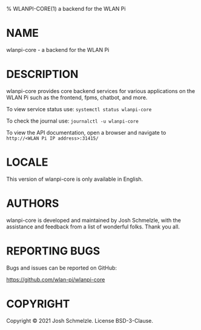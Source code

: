 % WLANPI-CORE(1) a backend for the WLAN Pi

# NAME

wlanpi-core - a backend for the WLAN Pi

# DESCRIPTION

wlanpi-core provides core backend services for various applications on the WLAN Pi such as the frontend, fpms, chatbot, and more.

To view service status use: `systemctl status wlanpi-core`

To check the journal use: `journalctl -u wlanpi-core`

To view the API documentation, open a browser and navigate to `http://<WLAN Pi IP address>:31415/`

# LOCALE

This version of wlanpi-core is only available in English.

# AUTHORS

wlanpi-core is developed and maintained by Josh Schmelzle, with the assistance
and feedback from a list of wonderful folks. Thank you all.

# REPORTING BUGS

Bugs and issues can be reported on GitHub:

https://github.com/wlan-pi/wlanpi-core

# COPYRIGHT

Copyright © 2021 Josh Schmelzle. License BSD-3-Clause.
